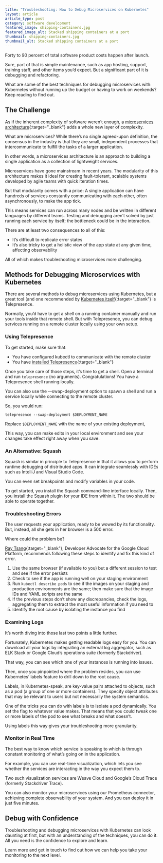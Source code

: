 ```yaml
---
title: "Troubleshooting: How to Debug Microservices on Kubernetes"
layout: article
article_type: post
category: software development
featured_image: shipping-containers.jpg
featured_image_alt: Stacked shipping containers at a port
thumbnail: shipping-containers.jpg
thumbnail_alt: Stacked shipping containers at a port
---
```


Forty to 90 percent of total software product costs happen after launch.

Sure, part of that is simple maintenance, such as app hosting, support, training staff, and other items you’d expect. But a significant part of it is debugging and refactoring.

What are some of the best techniques for debugging microservices with Kubernetes without running up the budget or having to work on weekends? Keep reading to find out.

## The Challenge

As if the inherent complexity of software weren’t enough, a [microservices architecture](https://microservices.io/patterns/microservices.html){:target="_blank"} adds a whole new layer of complexity.

What are microservices? While there’s no single agreed-upon definition, the consensus in the industry is that they are small, independent processes that intercommunicate to fulfill the tasks of a larger application.

In other words, a microservices architecture is an approach to building a single application as a collection of lightweight services.

Microservices have gone mainstream in recent years. The modularity of this architecture makes it ideal for creating fault-tolerant, scalable systems developed by agile teams with quick iteration times.

But that modularity comes with a price: A single application can have hundreds of services constantly communicating with each other, often asynchronously, to make the app tick.

This means services can run across many nodes and be written in different languages by different teams. Testing and debugging aren’t solved by just running each service by itself; the bottleneck could be in the interaction.

There are at least two consequences to all of this:

- It’s difficult to replicate error states
- It’s also tricky to get a holistic view of the app state at any given time, affecting observability

All of which makes troubleshooting microservices more challenging.

## Methods for Debugging Microservices with Kubernetes

There are several methods to debug microservices using Kubernetes, but a great tool (and one recommended by [Kubernetes itself](https://kubernetes.io/docs/tasks/debug-application-cluster/local-debugging/){:target="_blank"} is Telepresence.

Normally, you’d have to get a shell on a running container manually and run your tools inside that remote shell. But with Telepresence, you can debug services running on a remote cluster locally using your own setup.

### Using Telepresence

To get started, make sure that:

- You have configured kubectl to communicate with the remote cluster
- You have [installed Telepresence](https://www.telepresence.io/reference/install){:target="_blank"}

Once you take care of those steps, it’s time to get a shell. Open a terminal and run `telepresence` (no arguments). Congratulations! You have a Telepresence shell running locally.

You can also use the --swap-deployment option to spawn a shell and run a service locally while connecting to the remote cluster.

So, you would run:

```shell
telepresence --swap-deployment $DEPLOYMENT_NAME
```

Replace `$DEPLOYMENT_NAME` with the name of your existing deployment,

This way, you can make edits in your local environment and see your changes take effect right away when you save.

### An Alternative: Squash

Squash is similar in principle to Telepresence in that it allows you to perform runtime debugging of distributed apps. It can integrate seamlessly with IDEs such as IntelliJ and Visual Studio Code.

You can even set breakpoints and modify variables in your code.

To get started, you install the Squash command-line interface locally. Then, you install the Squash plugin for your IDE from within it. The two should be able to operate together.

### Troubleshooting Errors

The user requests your application, ready to be wowed by its functionality. But, instead, all she gets in her browser is a 500 error.

Where could the problem be?

[Ray Tsang](https://jaxenter.com/troubleshooting-microservices-kubernetes-158797.html){:target="_blank"}, Developer Advocate for the Google Cloud Platform, recommends following these steps to identify and fix this kind of error.

1. Use the same browser (if available to you) but a different session to test and see if the error persists
2. Check to see if the app is running well on your staging environment
3. Run `kubectl describe pods` to see if the images on your staging and production environments are the same; then make sure that the image IDs and YAML scripts are the same
4. If the previous steps don’t show any discrepancies, check the logs, aggregating them to extract the most useful information if you need to
5. Identify the root cause by isolating the instance you find

### Examining Logs

It’s worth diving into those last two points a little further.

Fortunately, Kubernetes makes getting readable logs easy for you. You can download all your logs by integrating an external log aggregator, such as ELK Stack or Google Cloud’s operations suite (formerly Stackdriver).

That way, you can see which one of your instances is running into issues.

Then, once you pinpointed where the problem resides, you can use Kubernetes’ labels feature to drill down to the root cause.

Labels, in Kubernetes-speak, are key-value pairs attached to objects, such as a pod (a group of one or more containers). They specify object attributes that may be relevant to users but not necessarily the system semantics.

One of the tricks you can do with labels is to isolate a pod dynamically. You set the flag to whatever value makes. That means that you could tweak one or more labels of the pod to see what breaks and what doesn’t.

Using labels this way gives your troubleshooting more granularity.

### Monitor in Real Time

The best way to know which service is speaking to which is through constant monitoring of what’s going on in the application.

For example, you can use real-time visualization, which lets you see whether the services are interacting in the way you expect them to.

Two such visualization services are Weave Cloud and Google’s Cloud Trace (formerly Stackdriver Trace).

You can also monitor your microservices using our Prometheus connector, achieving complete observability of your system. And you can deploy it in just five minutes.

## Debug with Confidence

Troubleshooting and debugging microservices with Kubernetes can look daunting at first, but with an understanding of the techniques, you can do it. All you need is the confidence to explore and learn.

Learn more and get in touch to find out how we can help you take your monitoring to the next level.
